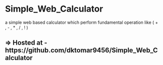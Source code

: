 # Simple_Web_Calculator
a simple web based calculator which perform fundamental operation like ( + , - , * , / , ! )

<h2> => Hosted at - https://github.com/dktomar9456/Simple_Web_Calculator</h2>
